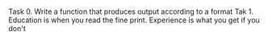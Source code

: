 Task 0. Write a function that produces output according to a format
Tak 1. Education is when you read the fine print. Experience is what you get if you don't
